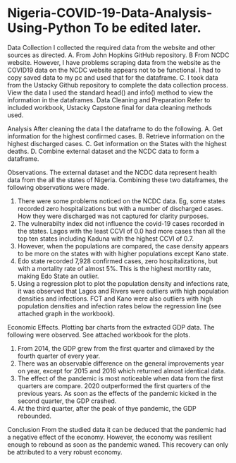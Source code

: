 # Nigeria-COVID-19-Data-Analysis-Using-Python To be edited later.
Data Collection
I collected the required data from the website and other sources as directed. 
A. From John Hopkins GitHub repository.
B From NCDC website. However, I have problems scraping data from the website as the COVID19 data on the NCDC website appears not to be functional. I had to copy saved data to my pc and used that for the dataframe. 
C. I took data from the Ustacky Github repository to complete the data collection process.
View the data
I used the standard head() and info() method to view the information in the dataframes.
Data Cleaning and Preparation
Refer to included workbook, Ustacky Capstone final for data cleaning methods used.

Analysis
After cleaning the data I the dataframe to do the following.
A. Get information for the highest confirmed cases.
B. Retrieve information on the highest discharged cases.
C. Get information on the States with the highest deaths. 
D. Combine external dataset and the NCDC data to form a dataframe.

Observations.
The external dataset and the NCDC data represent health data from the all the states of Nigeria. Combining these two dataframes, the following observations were made. 
1. There were some problems noticed on the NCDC data. Eg, some states recorded zero hospitalizations but with a number of discharged cases. How they were discharged was not captured for clarity purposes.
2. The vulnerabilty index did not influence the covid-19 cases recorded in the states. Lagos with the least CCVI of 0.0 had more cases than all the top ten states including Kaduna with the highest CCVI of 0.7.
3. However, when the populations are compared, the case density appears to be more on the states with with higher populations except Kano state.
4. Edo state recorded 7,928 confirmed cases, zero hospitalizations, but with a mortality rate of almost 5%. This is the highest mortlity rate, making Edo State an outlier.
5. Using a regression plot to plot the population density and infections rate, it was observed that Lagos and Rivers were outliers with high population densities and infections. FCT and Kano were also outliers with high population densities and infection rates below the regression line (see attached graph in the workbook).

Economic Effects.
Plotting bar charts from the extracted GDP data. The following were observed. See attached workbook for the plots.
1. From 2014, the GDP grew from the first quarter and climaxed by the fourth quarter of every year. 
2. There was an observable difference on the general improvements year on year, except for 2015 and 2016 which returned almost identical data.
3. The effect of the pandemic is most noticeable when data from the first quarters are compare. 2020 outperformed the first quarters of the previous years. As soon as the effects of the pandemic kicked in the second quarter, the GDP crashed.
4. At the third quarter, after the peak of thye pandemic, the GDP rebounded.

Conclusion
From the studied data it can be deduced that the pandemic had a negative effect of the economy. However, the economy was resilient enough to rebound as soon as the pandemic waned. This recovery can only be attributed to a very robust economy.
   

